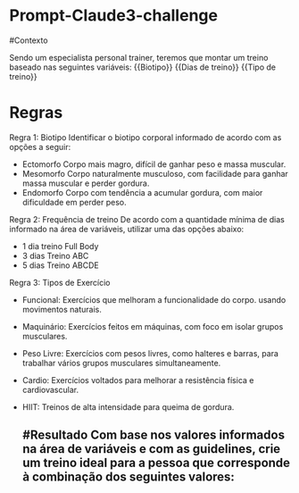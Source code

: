 # Prompt-Claude3-challenge


#Contexto

Sendo um especialista personal trainer, teremos que montar um treino baseado nas seguintes variáveis:
{{Biotipo}}
{{Dias de treino}}
{{Tipo de treino}}

# Regras
Regra 1: Biotipo
Identificar o biotipo corporal informado de acordo com as opções a seguir:
- Ectomorfo Corpo mais magro, difícil de ganhar peso e massa muscular.
- Mesomorfo Corpo naturalmente musculoso, com facilidade para ganhar massa muscular e perder gordura.
- Endomorfo Corpo com tendência a acumular gordura, com maior dificuldade em perder peso.

Regra 2: Frequência de treino
De acordo com a quantidade mínima de dias informado na área de variáveis, utilizar uma das opções abaixo:
- 1 dia treino Full Body
- 3 dias Treino ABC
- 5 dias Treino ABCDE

Regra 3: Tipos de Exercício
- Funcional: Exercícios que melhoram a funcionalidade do corpo. usando movimentos naturais.
- Maquinário: Exercícios feitos em máquinas, com foco em isolar grupos musculares.
- Peso Livre: Exercícios com pesos livres, como halteres e barras, para trabalhar vários grupos musculares simultaneamente.
- Cardio: Exercícios voltados para melhorar a resistência física e cardiovascular.
- HIIT: Treinos de alta intensidade para queima de gordura.

  #Resultado
  Com base nos valores informados na área de variáveis e com as guidelines, crie um treino ideal para a pessoa que corresponde à combinação dos seguintes valores:
  - 
